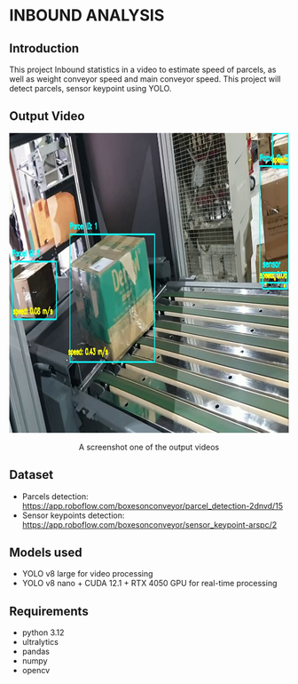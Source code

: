 # INBOUND ANALYSIS

## Introduction
This project Inbound statistics in a video to estimate speed of parcels, as well as weight conveyor speed and main conveyor speed. This project will detect parcels, sensor keypoint using YOLO.

## Output Video
<div align="center">
    <img src="/INBOUND_ANALYSIS/M005_output_videos/output_0014.png" width="960" height="540" alt="Final Result"/>
    <p>A screenshot one of the output videos</p>
</div>

## Dataset
- Parcels detection: https://app.roboflow.com/boxesonconveyor/parcel_detection-2dnvd/15
- Sensor keypoints detection: https://app.roboflow.com/boxesonconveyor/sensor_keypoint-arspc/2

## Models used
- YOLO v8 large for video processing
- YOLO v8 nano + CUDA 12.1 + RTX 4050 GPU for real-time processing

## Requirements
- python 3.12
- ultralytics
- pandas
- numpy
- opencv

